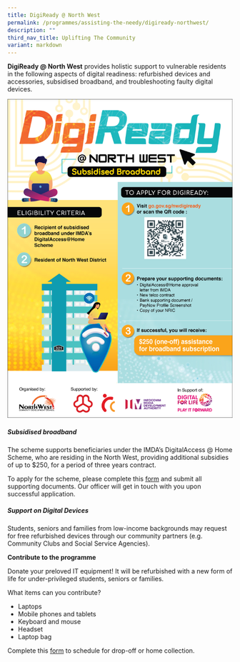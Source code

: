 ```yaml
---
title: DigiReady @ North West
permalink: /programmes/assisting-the-needy/digiready-northwest/
description: ""
third_nav_title: Uplifting The Community
variant: markdown
---
```

**DigiReady @ North West** provides holistic support to vulnerable residents in the following aspects of digital readiness: refurbished devices and accessories, subsidised broadband, and troubleshooting faulty digital devices.

![](/images/digiready%20@%20north%20west-%20internet%20access%20poster_2023_03-02.jpg)

##### **Subsidised broadband**
  
The scheme supports beneficiaries under the IMDA’s DigitalAccess @ Home Scheme, who are residing in the North West, providing additional subsidies of up to $250, for a period of three years contract.

To apply for the scheme, please complete this [form](go.gov.sg/nwdigiready) and submit all supporting documents. Our officer will get in touch with you upon successful application.

##### **Support on Digital Devices**

Students, seniors and families from low-income backgrounds may request for free refurbished devices through our community partners (e.g. Community Clubs and Social Service Agencies).

**Contribute to the programme**

Donate your preloved IT equipment! It will be refurbished with a new form of life for under-privileged students, seniors or families. 

What items can you contribute?  

*   Laptops
*   Mobile phones and tablets
*   Keyboard and mouse
*   Headset
*   Laptop bag

Complete this [form]([https://form.gov.sg/65239d4aa14b8900125236c3) to schedule for drop-off or home collection.
